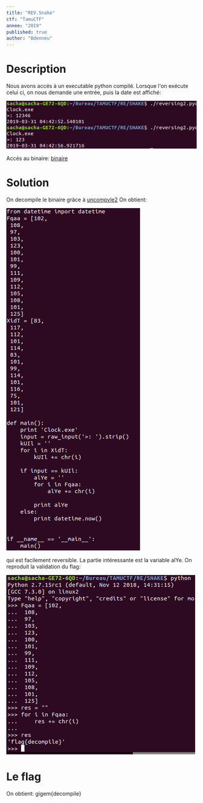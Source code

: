 ```yaml
---
title: "REV.Snake"
ctf: "TamuCTF"
annee: "2019"
published: true
author: "Bdenneu"
---
```

# Description
Nous avons accés à un executable python compilé.
Lorsque l'on exécute celui ci, on nous demande une entrée, puis la date est affiché:

![Snake1](/assets/images/TamuCTF2019/tamuctf2019_snake1.png)

Accés au binaire: [binaire](/_posts/2018-2019/TamuCTF2019/source/reversing2.pyc)

# Solution

On decompile le binaire grâce à [uncompyle2](https://github.com/wibiti/uncompyle2)
On obtient:

![Snake2](/assets/images/TamuCTF2019/tamuctf2019_snake2.png)

qui est facilement reversible. La partie intéressante est la variable alYe.
On reproduit la validation du flag:

![Snake3](/assets/images/TamuCTF2019/tamuctf2019_snake3.png)

# Le flag
On obtient: gigem{decompile}
